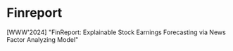 # Finreport
[WWW'2024] "FinReport: Explainable Stock Earnings Forecasting via News Factor Analyzing Model"
